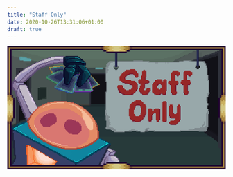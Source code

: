 ```yaml
---
title: "Staff Only"
date: 2020-10-26T13:31:06+01:00
draft: true
---
```


![Staff Only](/staff-only/Thumbnail.gif)